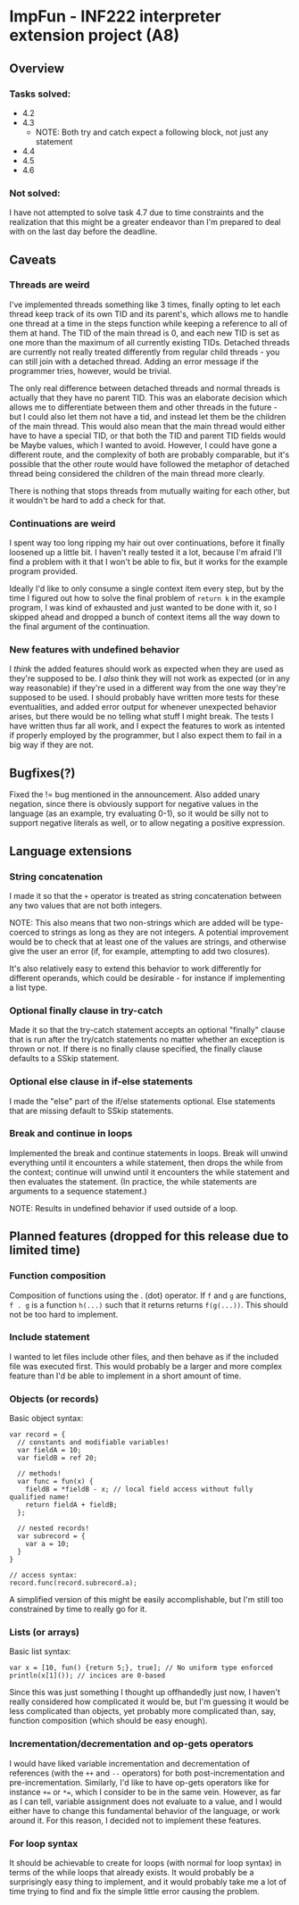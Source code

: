 # ImpFun - INF222 interpreter extension project (A8)

## Overview

### Tasks solved:
- 4.2
- 4.3
  - NOTE: Both try and catch expect a following block, not just any statement
- 4.4
- 4.5
- 4.6

### Not solved:

I have not attempted to solve task 4.7 due to time constraints and the
realization that this might be a greater endeavor than I'm prepared to deal with
on the last day before the deadline.

## Caveats

### Threads are weird

I've implemented threads something like 3 times, finally opting to let each
thread keep track of its own TID and its parent's, which allows me to handle one
thread at a time in the steps function while keeping a reference to all of them
at hand. The TID of the main thread is 0, and each new TID is set as one more
than the maximum of all currently existing TIDs.  Detached threads are currently
not really treated differently from regular child threads - you can still join
with a detached thread. Adding an error message if the programmer tries, however,
would be trivial.

The only real difference between detached threads and normal threads is actually
that they have no parent TID. This was an elaborate decision which allows me to
differentiate between them and other threads in the future - but I could also
let them not have a tid, and instead let them be the children of the main
thread. This would also mean that the main thread would either have to have a
special TID, or that both the TID and parent TID fields would be Maybe values,
which I wanted to avoid. However, I could have gone a different route, and the
complexity of both are probably comparable, but it's possible that the other
route would have followed the metaphor of detached thread being considered the
children of the main thread more clearly.

There is nothing that stops threads from mutually waiting for each other, but it
wouldn't be hard to add a check for that.

### Continuations are weird

I spent way too long ripping my hair out over continuations, before it finally
loosened up a little bit. I haven't really tested it a lot, because I'm afraid
I'll find a problem with it that I won't be able to fix, but it works for the
example program provided.

Ideally I'd like to only consume a single context item every step, but by the
time I figured out how to solve the final problem of `return k` in the example
program, I was kind of exhausted and just wanted to be done with it, so I
skipped ahead and dropped a bunch of context items all the way down to the final
argument of the continuation.

### New features with undefined behavior

I *think* the added features should work as expected when they are used as
they're supposed to be. I *also* think they will not work as expected (or in any
way reasonable) if they're used in a different way from the one way they're
supposed to be used. I should probably have written more tests for these
eventualities, and added error output for whenever unexpected behavior arises,
but there would be no telling what stuff I might break. The tests I have written
thus far all work, and I expect the features to work as intented if properly
employed by the programmer, but I also expect them to fail in a big way if they
are not.

## Bugfixes(?)

Fixed the != bug mentioned in the announcement. Also added unary negation, since
there is obviously support for negative values in the language (as an example,
try evaluating 0-1), so it would be silly not to support negative literals as
well, or to allow negating a positive expression.

## Language extensions

### String concatenation

I made it so that the `+` operator is treated as string concatenation between any
two values that are not both integers.

NOTE: This also means that two non-strings which are added will be type-coerced
to strings as long as they are not integers. A potential improvement would be to
check that at least one of the values are strings, and otherwise give the user
an error (if, for example, attempting to add two closures).

It's also relatively easy to extend this behavior to work differently for
different operands, which could be desirable - for instance if implementing a
list type.

### Optional finally clause in try-catch

Made it so that the try-catch statement accepts an optional "finally" clause
that is run after the try/catch statements no matter whether an exception is
thrown or not. If there is no finally clause specified, the finally clause
defaults to a SSkip statement.

### Optional else clause in if-else statements

I made the "else" part of the if/else statements optional. Else statements that
are missing default to SSkip statements.

### Break and continue in loops

Implemented the break and continue statements in loops. Break will unwind
everything until it encounters a while statement, then drops the while from the
context; continue will unwind until it encounters the while statement and then
evaluates the statement. (In practice, the while statements are arguments to a
sequence statement.)

NOTE: Results in undefined behavior if used outside of a loop.

## Planned features (dropped for this release due to limited time)

### Function composition

Composition of functions using the . (dot) operator. If `f` and `g` are functions,
`f . g` is a function `h(...)` such that it returns returns `f(g(...))`. This
should not be too hard to implement.

### Include statement

I wanted to let files include other files, and then behave as if the included file
was executed first. This would probably be a larger and more complex feature
than I'd be able to implement in a short amount of time.

### Objects (or records)

Basic object syntax:

```
var record = {
  // constants and modifiable variables!
  var fieldA = 10;
  var fieldB = ref 20;

  // methods!
  var func = fun(x) {
    fieldB = *fieldB - x; // local field access without fully qualified name!
    return fieldA + fieldB;
  };

  // nested records!
  var subrecord = {
    var a = 10;
  }
}

// access syntax:
record.func(record.subrecord.a);
```

A simplified version of this might be easily accomplishable, but I'm still too
constrained by time to really go for it.

### Lists (or arrays)

Basic list syntax:

```
var x = [10, fun() {return 5;}, true]; // No uniform type enforced
println(x[1]()); // incices are 0-based
```

Since this was just something I thought up offhandedly just now, I haven't really
considered how complicated it would be, but I'm guessing it would be less
complicated than objects, yet probably more complicated than, say, function
composition (which should be easy enough).

### Incrementation/decrementation and op-gets operators

I would have liked variable incrementation and decrementation of references
(with the `++` and `--` operators) for both post-incrementation and
pre-incrementation. Similarly, I'd like to have op-gets operators like for
instance `+=` or `*=`, which I consider to be in the same vein. However, as far
as I can tell, variable assignment does not evaluate to a value, and I would
either have to change this fundamental behavior of the language, or work around
it. For this reason, I decided not to implement these features.

### For loop syntax

It should be achievable to create for loops (with normal for loop syntax) in
terms of the while loops that already exists. It would probably be a
surprisingly easy thing to implement, and it would probably take me a lot of
time trying to find and fix the simple little error causing the problem.
